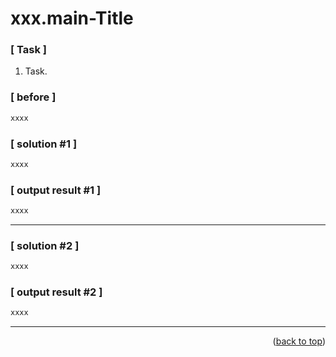<a name="topage"></a>

# xxx.main-Title

### [ Task ]
  1. Task.

### [ before ]

```sh
xxxx
```

### [ solution #1 ]

```sh
xxxx
```

### [ output result #1 ]

```sh
xxxx
```

-----

### [ solution #2 ]

```sh
xxxx
```

### [ output result #2 ]

```sh
xxxx
```

-----


<p align="right">(<a href="#topage">back to top</a>)</p>
<br/>
<br/>
